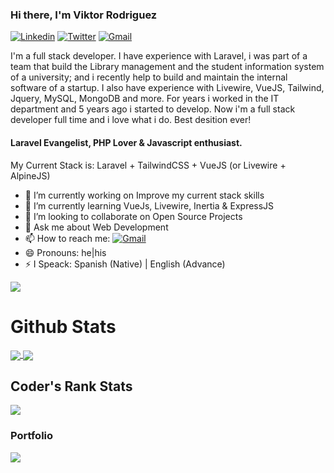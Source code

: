 ### Hi there, I'm Viktor Rodriguez

<!-- Your badges -->
[![Linkedin](https://img.shields.io/badge/-Viktor_Rodriguez-blue?style=flat&logo=Linkedin&logoColor=white)](https://www.linkedin.com/in/viktor-a-rodriguez-o-357a8334/)
[![Twitter](https://img.shields.io/badge/-@viktort1t0-1DA1F2?style=flat&logo=Twitter&logoColor=white)](https://twitter.com/viktort1t0)
[![Gmail](https://img.shields.io/badge/-viktort1t0.dev-D44638?style=flat&logo=Gmail&logoColor=white)](mailto:viktort1t0.dev@gmail.com)

<!--
**t1t0/t1t0** is a ✨ _special_ ✨ repository because its `README.md` (this file) appears on your GitHub profile.

Here are some ideas to get you started:
-->
I'm a full stack developer. I have experience with Laravel, i was part of a team that build the Library management and the student information system of a university; and i recently help to build and maintain the internal software of a startup. I also have experience with Livewire, VueJS, Tailwind, Jquery, MySQL, MongoDB and more. For years i worked in the IT department and 5 years ago i started to develop. Now i'm a full stack developer full time and i love what i do. Best desition ever!

#### Laravel Evangelist, PHP Lover & Javascript enthusiast.

My Current Stack is: Laravel + TailwindCSS + VueJS (or Livewire + AlpineJS)

- 🔭 I’m currently working on Improve my current stack skills
- 🌱 I’m currently learning VueJs, Livewire, Inertia & ExpressJS
- 👯 I’m looking to collaborate on Open Source Projects
- 💬 Ask me about Web Development
- 📫 How to reach me: [![Gmail](https://img.shields.io/badge/-viktort1t0.dev-D44638?style=flat&logo=Gmail&logoColor=white)](mailto:viktort1t0.dev@gmail.com)
- 😄 Pronouns: he|his
- ⚡ I Speack: Spanish (Native) | English (Advance)


<!-- Profile View Count -->
![](https://komarev.com/ghpvc/?username=t1t0&color=brightgreen&style=flat)

# Github Stats
<a href="https://github-readme-stats.vercel.app/api?username=t1t0&count_private=true&show_icons=true&hide=issues&include_all_commits=true">
  <img align="center" src="https://github-readme-stats.vercel.app/api?username=t1t0&count_private=true&show_icons=true&hide=issues&include_all_commits=true" />
</a>
<a href="https://github-readme-stats.vercel.app/api/top-langs/?username=t1t0&layout=compact&langs_count=6">
  <img align="center" src="https://github-readme-stats.vercel.app/api/top-langs/?username=t1t0&layout=compact&langs_count=6" />
</a>

## Coder's Rank Stats
<a href="https://profile.codersrank.io/user/t1t0/">
  <img align="center" src="https://cr-ss-service.azurewebsites.net/api/ScreenShot?widget=summary&username=t1t0&branding=false" />
</a>

### Portfolio
<a href="https://profile.codersrank.io/user/t1t0/">
  <img align="center" src="https://cr-ss-service.azurewebsites.net/api/ScreenShot?widget=portfolio&username=t1t0" />
</a>
